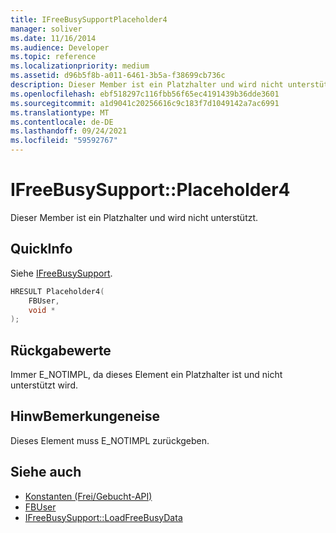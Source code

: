 ```yaml
---
title: IFreeBusySupportPlaceholder4
manager: soliver
ms.date: 11/16/2014
ms.audience: Developer
ms.topic: reference
ms.localizationpriority: medium
ms.assetid: d96b5f8b-a011-6461-3b5a-f38699cb736c
description: Dieser Member ist ein Platzhalter und wird nicht unterstützt.
ms.openlocfilehash: ebf518297c116fbb56f65ec4191439b36dde3601
ms.sourcegitcommit: a1d9041c20256616c9c183f7d1049142a7ac6991
ms.translationtype: MT
ms.contentlocale: de-DE
ms.lasthandoff: 09/24/2021
ms.locfileid: "59592767"
---
```

# <a name="ifreebusysupportplaceholder4"></a>IFreeBusySupport::Placeholder4

Dieser Member ist ein Platzhalter und wird nicht unterstützt.
  
## <a name="quick-info"></a>QuickInfo

Siehe [IFreeBusySupport](ifreebusysupport.md).
  
```cpp
HRESULT Placeholder4( 
    FBUser, 
    void * 
);

```

## <a name="return-values"></a>Rückgabewerte

Immer E_NOTIMPL, da dieses Element ein Platzhalter ist und nicht unterstützt wird.
  
## <a name="remarks"></a>HinwBemerkungeneise

Dieses Element muss E_NOTIMPL zurückgeben.
  
## <a name="see-also"></a>Siehe auch

- [Konstanten (Frei/Gebucht-API)](constants-free-busy-api.md)
- [FBUser](fbuser.md) 
- [IFreeBusySupport::LoadFreeBusyData](ifreebusysupport-loadfreebusydata.md)

